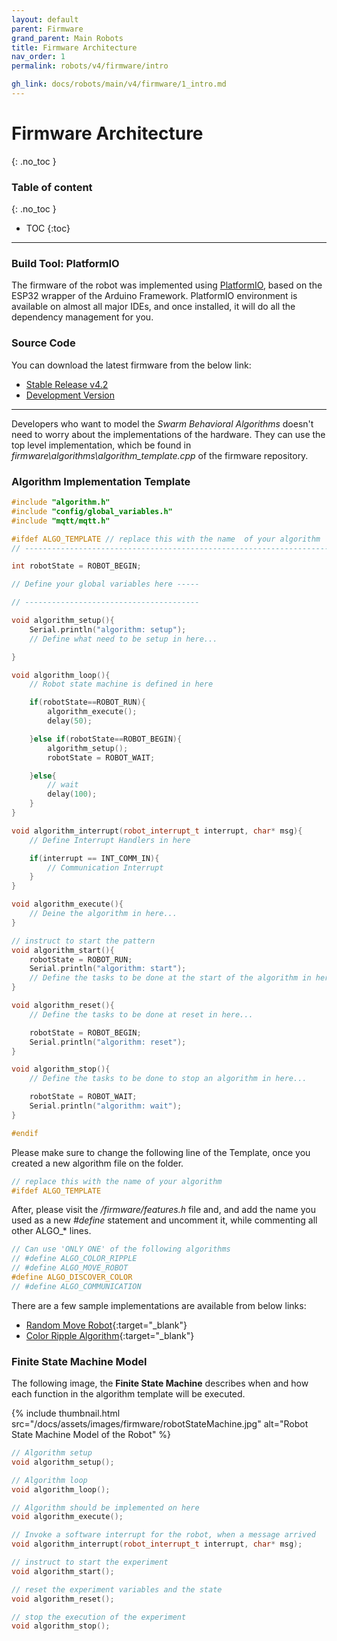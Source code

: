 ```yaml
---
layout: default
parent: Firmware
grand_parent: Main Robots
title: Firmware Architecture
nav_order: 1
permalink: robots/v4/firmware/intro

gh_link: docs/robots/main/v4/firmware/1_intro.md
---
```


# Firmware Architecture
{: .no_toc }

### Table of content
{: .no_toc }
- TOC
{:toc}

----

### Build Tool: PlatformIO
The firmware of the robot was implemented using [PlatformIO](https://platformio.org/), based on the ESP32 wrapper of the Arduino Framework. PlatformIO environment is available on almost all major IDEs, and once installed, it will do all the dependency management for you.

### Source Code

You can download the latest firmware from the below link:
- [Stable Release v4.2](https://github.com/Pera-Swarm/firmware)
- [Development Version](https://github.com/Pera-Swarm/firmware/tree/dev)

---

Developers who want to model the *Swarm Behavioral Algorithms* doesn't need to worry about the implementations of the hardware. They can use the top level implementation, which be found in *firmware\algorithms\algorithm_template.cpp* of the firmware repository.

### Algorithm Implementation Template
```cpp
#include "algorithm.h"
#include "config/global_variables.h"
#include "mqtt/mqtt.h"

#ifdef ALGO_TEMPLATE // replace this with the name  of your algorithm
// -----------------------------------------------------------------------------

int robotState = ROBOT_BEGIN;

// Define your global variables here -----

// ---------------------------------------

void algorithm_setup(){
    Serial.println("algorithm: setup");
    // Define what need to be setup in here...

}

void algorithm_loop(){
    // Robot state machine is defined in here

    if(robotState==ROBOT_RUN){
        algorithm_execute();
        delay(50);

    }else if(robotState==ROBOT_BEGIN){
        algorithm_setup();
        robotState = ROBOT_WAIT;

    }else{
        // wait
        delay(100);
    }
}

void algorithm_interrupt(robot_interrupt_t interrupt, char* msg){
    // Define Interrupt Handlers in here

    if(interrupt == INT_COMM_IN){
        // Communication Interrupt
    }
}

void algorithm_execute(){
    // Deine the algorithm in here...
}

// instruct to start the pattern
void algorithm_start(){
    robotState = ROBOT_RUN;
    Serial.println("algorithm: start");
    // Define the tasks to be done at the start of the algorithm in here...
}

void algorithm_reset(){
    // Define the tasks to be done at reset in here...

    robotState = ROBOT_BEGIN;
    Serial.println("algorithm: reset");
}

void algorithm_stop(){
    // Define the tasks to be done to stop an algorithm in here...

    robotState = ROBOT_WAIT;
    Serial.println("algorithm: wait");
}

#endif
```

Please make sure to change the following line of the Template, once you created a new algorithm file on the folder.

```cpp
// replace this with the name of your algorithm
#ifdef ALGO_TEMPLATE
```

After, please visit the */firmware/features.h* file and, and add the name you used as a new *#define* statement and uncomment it, while commenting all other ALGO_* lines.

```cpp
// Can use 'ONLY ONE' of the following algorithms
// #define ALGO_COLOR_RIPPLE
// #define ALGO_MOVE_ROBOT
#define ALGO_DISCOVER_COLOR
// #define ALGO_COMMUNICATION
```

There are a few sample implementations are available from below links:
- [Random Move Robot](https://github.com/Pera-Swarm/firmware/blob/master/firmware/algorithms/algorithm_moveRobot.cpp){:target="_blank"}
- [Color Ripple Algorithm](https://github.com/Pera-Swarm/firmware/blob/master/firmware/algorithms/algorithm_colorRipple.cpp){:target="_blank"}

### Finite State Machine Model 

The following image, the **Finite State Machine** describes when and how each function in the algorithm template will be executed.  


{% include thumbnail.html src="/docs/assets/images/firmware/robotStateMachine.jpg" alt="Robot State Machine Model of the Robot" %}

```cpp
// Algorithm setup
void algorithm_setup();

// Algorithm loop
void algorithm_loop();

// Algorithm should be implemented on here
void algorithm_execute();

// Invoke a software interrupt for the robot, when a message arrived
void algorithm_interrupt(robot_interrupt_t interrupt, char* msg);

// instruct to start the experiment
void algorithm_start();

// reset the experiment variables and the state
void algorithm_reset();

// stop the execution of the experiment
void algorithm_stop();
```
